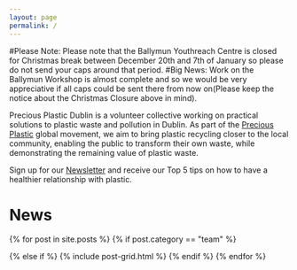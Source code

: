 ```yaml
---
layout: page
permalink: /
---
```

#Please Note:
Please note that the Ballymun Youthreach Centre is closed for Christmas break between December 20th and 7th of January so please do not send your caps around that period.
#Big News: Work on the Ballymun Workshop is almost complete and so we would be very appreciative if all caps could be sent there from now on(Please keep the notice about the Christmas Closure above in mind).

Precious Plastic Dublin is a volunteer collective working on practical solutions to plastic waste and pollution in Dublin. As part of the [Precious Plastic](https://preciousplastic.com) global movement, we aim to bring plastic recycling closer to the local community, enabling the public to transform their own waste, while demonstrating the remaining value of plastic waste. 



Sign up for our [Newsletter](/newsletter) and receive our Top 5 tips on how to have a healthier relationship with plastic. 

# News

<div class="tiles">
{% for post in site.posts %}
  {% if post.category == "team" %} 
  
  {% else if %}
	{% include post-grid.html %}
  {% endif %}
{% endfor %}
</div>



